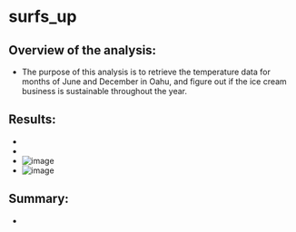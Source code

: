 # surfs_up
## Overview of the analysis:
  - The purpose of this analysis is to retrieve the temperature data for months of June and December in Oahu, and figure out if the ice cream business is sustainable throughout the year.
## Results:
  - 
  -
  - ![image](https://user-images.githubusercontent.com/82785321/122162813-ffc44a80-ce28-11eb-967b-e4fd2e771fb2.png)
  - ![image](https://user-images.githubusercontent.com/82785321/122162836-0eaafd00-ce29-11eb-92fb-45f222e0acb4.png)


## Summary:
  - 

